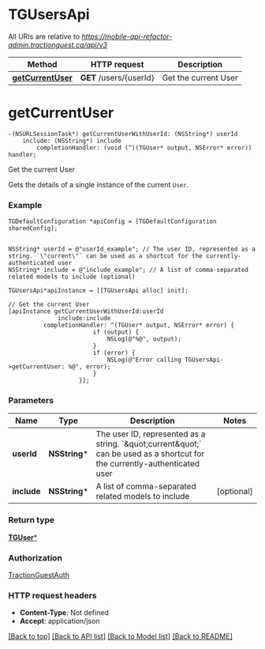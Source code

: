 # TGUsersApi

All URIs are relative to *https://mobile-api-refactor-admin.tractionguest.ca/api/v3*

Method | HTTP request | Description
------------- | ------------- | -------------
[**getCurrentUser**](TGUsersApi.md#getcurrentuser) | **GET** /users/{userId} | Get the current User


# **getCurrentUser**
```objc
-(NSURLSessionTask*) getCurrentUserWithUserId: (NSString*) userId
    include: (NSString*) include
        completionHandler: (void (^)(TGUser* output, NSError* error)) handler;
```

Get the current User

Gets the details of a single instance of the current `User`.

### Example 
```objc
TGDefaultConfiguration *apiConfig = [TGDefaultConfiguration sharedConfig];


NSString* userId = @"userId_example"; // The user ID, represented as a string. `\"current\"` can be used as a shortcut for the currently-authenticated user
NSString* include = @"include_example"; // A list of comma-separated related models to include (optional)

TGUsersApi*apiInstance = [[TGUsersApi alloc] init];

// Get the current User
[apiInstance getCurrentUserWithUserId:userId
              include:include
          completionHandler: ^(TGUser* output, NSError* error) {
                        if (output) {
                            NSLog(@"%@", output);
                        }
                        if (error) {
                            NSLog(@"Error calling TGUsersApi->getCurrentUser: %@", error);
                        }
                    }];
```

### Parameters

Name | Type | Description  | Notes
------------- | ------------- | ------------- | -------------
 **userId** | **NSString***| The user ID, represented as a string. &#x60;\&quot;current\&quot;&#x60; can be used as a shortcut for the currently-authenticated user | 
 **include** | **NSString***| A list of comma-separated related models to include | [optional] 

### Return type

[**TGUser***](TGUser.md)

### Authorization

[TractionGuestAuth](../README.md#TractionGuestAuth)

### HTTP request headers

 - **Content-Type**: Not defined
 - **Accept**: application/json

[[Back to top]](#) [[Back to API list]](../README.md#documentation-for-api-endpoints) [[Back to Model list]](../README.md#documentation-for-models) [[Back to README]](../README.md)

